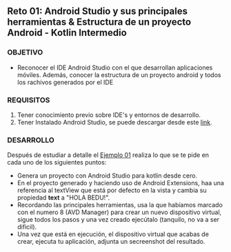  ## Reto 01: Android Studio y sus principales herramientas & Estructura de un proyecto Android - Kotlin Intermedio

### OBJETIVO

- Reconocer el IDE Android Studio con el que desarrollan aplicaciones móviles. Además,  conocer la estructura de un proyecto android y todos los rachivos generados por el IDE
### REQUISITOS

1. Tener conocimiento previo sobre IDE's y entornos de desarrollo.
2. Tener Instalado Android Studio, se puede descargar desde este [link](https://developer.android.com/studio).

### DESARROLLO

Después de estudiar a detalle el [Ejemplo 01](/../../tree/master/Sesion-01/Ejemplo-01/) realiza lo que se te pide en cada uno de los siguientes puntos:

- Genera un proyecto con Android Studio para kotlin desde cero.
- En el proyecto generado y haciendo uso de Android Extensions, haa una referencia al textView que está por defecto en la vista y cambia su propiedad **text** a "HOLA BEDU!".
- Recordando las principales herramientas, usa la que habíamos marcado con el numero 8 (AVD Manager) para crear un nuevo dispositivo virtual, sigue todos los pasos y una vez creado ejecútalo (tanquilo, no va a ser dificil).
- Una vez que está en ejecución, el dispositivo virtual que acabas de crear, ejecuta tu aplicación, adjunta un secreenshot del resultado.
